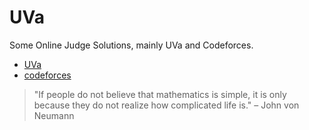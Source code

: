 # UVa

Some Online Judge Solutions, mainly UVa and Codeforces.

* [UVa](https://uhunt.onlinejudge.org/id/113519)
* [codeforces](https://codeforces.com/profile/lzwjava)


> "If people do not believe that mathematics is simple, it is only because they do not realize how complicated life is." – John von Neumann
